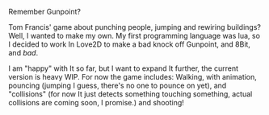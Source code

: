 Remember Gunpoint?

Tom Francis' game about punching people, jumping and rewiring buildings? 
Well, I wanted to make my own. My first programming language was lua, so I decided to work In Love2D to make a bad knock off Gunpoint, and 8Bit, and *bad*.

I am "happy" with It so far, but I want to expand It further, the current version is heavy WIP.
For now the game includes: Walking, with animation, pouncing (jumping I guess, there's no one to pounce on yet), and "collisions" (for now It just detects something touching something, actual collisions are coming soon, I promise.) and shooting!


